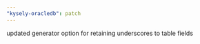 ```yaml
---
"kysely-oracledb": patch
---
```


updated generator option for retaining underscores to table fields
